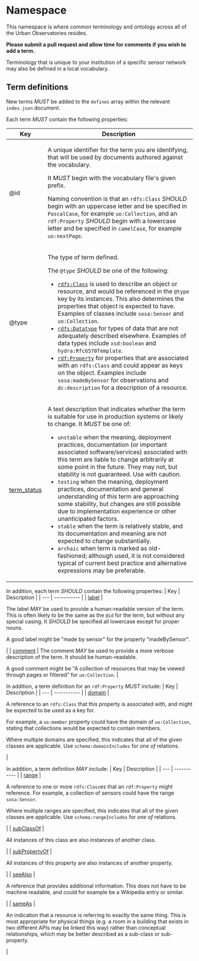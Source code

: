 # Namespace

This namespace is where common terminology and ontology across all of the Urban
Observatories resides.

**Please submit a pull request and allow time for comments if you wish to add a term.**

Terminology that is unique to your institution of a specific sensor network may also be
defined in a local vocabulary.

## Term definitions

New terms *MUST* be added to the `defines` array within the relevant `index.json` document.

Each term *MUST* contain the following properties:

| Key | Description |
| --- | ----------- |
| @id | <p>A unique identifier for the term you are identifying, that will be used by documents authored against the vocabulary.</p><p>It *MUST* begin with the vocabulary file's given prefix.</p><p>Naming convention is that an `rdfs:Class` *SHOULD* begin with an uppercase letter and be specified in `PascalCase`, for example `uo:Collection`, and an `rdf:Property` *SHOULD* begin with a lowercase letter and be specified in `camelCase`, for example `uo:nextPage`.</p> |
| @type | <p>The type of term defined.</p><p>The `@type` *SHOULD* be one of the following:</p><ul><li>[`rdfs:Class`](https://www.w3.org/TR/rdf-schema/#ch_classes) is used to describe an object or resource, and would be referenced in the `@type` key by its instances. This also determines the properties that object is expected to have. Examples of classes include `sosa:Sensor` and `uo:Collection`.</li><li>[`rdfs:Datatype`](https://www.w3.org/TR/rdf-schema/#ch_datatype) for types of data that are not adequately described elsewhere. Examples of data types include `xsd:boolean` and `hydra:Rfc6570Template`.</li><li>[`rdf:Property`](https://www.w3.org/TR/rdf-schema/#ch_property) for properties that are associated with an `rdfs:Class` and could appear as keys on the object. Examples include `sosa:madeBySensor` for observations and `dc:description` for a description of a resource.</li></ul> |
| [term_status](https://www.w3.org/2003/06/sw-vocab-status/note) | <p>A text description that indicates whether the term is suitable for use in production systems or likely to change. It *MUST* be one of:</p><ul><li>`unstable` when the meaning, deployment practices, documentation (or important associated software/services) associated with this term are liable to change arbitrarily at some point in the future. They may not, but stability is not guaranteed. Use with caution.</li><li>`testing` when the meaning, deployment practices, documentation and general understanding of this term are approaching some stability, but changes are still possible due to implementation experience or other unanticipated factors.</li><li>`stable` when the term is relatively stable, and its documentation and meaning are not expected to change substantially.</li><li>`archaic` when term is marked as old-fashioned; although used, it is not considered typical of current best practice and alternative expressions may be preferable.</li></ul> |

In addition, each term *SHOULD* contain the following properties:
| Key | Description |
| --- | ----------- |
| [label](https://www.w3.org/TR/rdf-schema/#ch_label) | <p>The label *MAY* be used to provide a human-readable version of the term. This is often likely to be the same as the `@id` for the term, but without any special casing. It *SHOULD* be specified all lowercase except for proper nouns.</p><p>A good label might be "made by sensor" for the property "madeBySensor".</p> |
| [comment](https://www.w3.org/TR/rdf-schema/#ch_comment) | The comment *MAY* be used to provide a more verbose description of the term. It should be human-readable.</p><p>A good comment might be "A collection of resources that may be viewed through pages or filtered" for `uo:Collection`. |
  
In addition, a term definition for an `rdf:Property` *MUST* include:
| Key | Description |
| --- | ----------- |
| [domain](https://www.w3.org/TR/rdf-schema/#ch_domain) | <p>A reference to an `rdfs:Class` that this property is associated with, and might be expected to be used as a key for.</p><p>For example, a `uo:member` property could have the domain of `uo:Collection`, stating that collections would be expected to contain members.</p><p>Where multiple domains are specified, this indicates that all of the given classes are applicable. Use `schema:domainIncludes` for *one of* relations.</p> |

In addition, a term definition *MAY* include:
| Key | Description |
| --- | ----------- |
| [range](https://www.w3.org/TR/rdf-schema/#ch_range) | <p>A reference to one or more `rdfs:Class`es that an `rdf:Property` might reference. For example, a collection of sensors could have the range `sosa:Sensor`.</p><p>Where multiple ranges are specified, this indicates that all of the given classes are applicable. Use `schema:rangeIncludes` for *one of* relations.</p> |
| [subClassOf](https://www.w3.org/TR/rdf-schema/#ch_range) | <p>All instances of this class are also instances of another class.</p> |
| [subPropertyOf](https://www.w3.org/TR/rdf-schema/#ch_subpropertyof) | <p>All instances of this property are also instances of another property.</p> |
| [seeAlso](https://www.w3.org/TR/rdf-schema/#ch_seealso) | <p>A reference that provides additional information. This does not have to be machine readable, and could for example be a Wikipedia entry or similar.</p> |
| [sameAs](https://www.w3.org/TR/owl-ref/#sameAs-def) | <p>An indication that a resource is referring to exactly the same thing. This is most appropriate for physical things (e.g. a room in a building that exists in two different APIs may be linked this way) rather than conceptual relationships, which may be better described as a sub-class or sub-property.</p> |